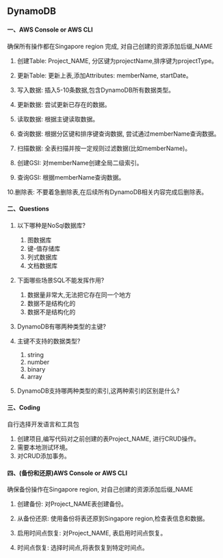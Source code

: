 ## DynamoDB

#### 一、AWS Console or AWS CLI

确保所有操作都在Singapore region 完成, 对自己创建的资源添加后缀_NAME

1. 创建Table: Project_NAME, 分区键为projectName,排序键为projectType。
2. 更新Table: 更新上表,添加Attributes: memberName, startDate。
3. 写入数据: 插入5-10条数据,包含DynamoDB所有数据类型。
4. 更新数据: 尝试更新已存在的数据。
5. 读取数据: 根据主键读取数据。
6. 查询数据: 根据分区键和排序键查询数据, 尝试通过memberName查询数据。
7. 扫描数据: 全表扫描并按一定规则过滤数据(比如memberName)。
8. 创建GSI: 对memberName创建全局二级索引。

9. 查询GSI: 根据memberName查询数据。

10.删除表: 不要着急删除表,在后续所有DynamoDB相关内容完成后删除表。



#### 二、Questions

1. 以下哪种是NoSql数据库?

   1. 图数据库
   2. 键-值存储库
   3. 列式数据库
   4. 文档数据库

2. 下面哪些场景SQL不能发挥作用?

   1. 数据量非常大,无法把它存在同一个地方
   2. 数据不是结构化的
   3. 数据不是结构化的

3. DynamoDB有哪两种类型的主键?
4. 主键不支持的数据类型?

   1. string
   2. number
   3. binary
   4. array

5. DynamoDB支持哪两种类型的索引,这两种索引的区别是什么?



#### 三、Coding

自行选择开发语言和工具包

1. 创建项目,编写代码对之前创建的表Project_NAME, 进行CRUD操作。
2. 需要本地测试环境。
3. 对CRUD添加事务。



#### 四、(备份和还原)AWS Console or AWS CLI

确保备份操作在Singapore region, 对自己创建的资源添加后缀_NAME

1. 创建备份: 对Project_NAME表创建备份。

2. 从备份还原: 使用备份将表还原到Singapore region,检查表信息和数据。

3. 启用时间点恢复: 对Project_NAME, 表启用时间点恢复。

4. 时间点恢复: 选择时间点,将表恢复到特定时间点。



